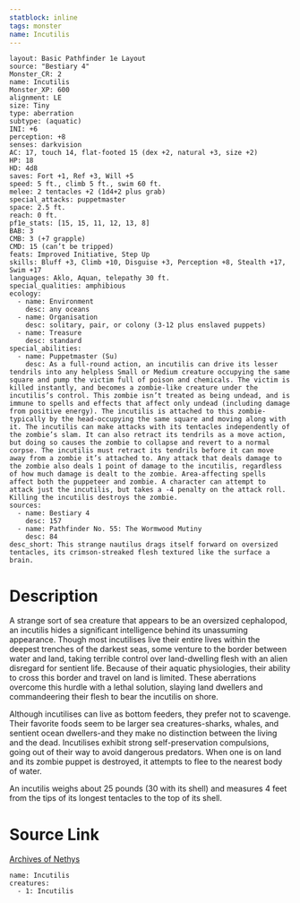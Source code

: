 ```yaml
---
statblock: inline
tags: monster
name: Incutilis
---
```

```statblock
layout: Basic Pathfinder 1e Layout
source: "Bestiary 4"
Monster_CR: 2
name: Incutilis
Monster_XP: 600
alignment: LE
size: Tiny
type: aberration
subtype: (aquatic)
INI: +6
perception: +8
senses: darkvision
AC: 17, touch 14, flat-footed 15 (dex +2, natural +3, size +2)
HP: 18
HD: 4d8
saves: Fort +1, Ref +3, Will +5
speed: 5 ft., climb 5 ft., swim 60 ft.
melee: 2 tentacles +2 (1d4+2 plus grab)
special_attacks: puppetmaster
space: 2.5 ft.
reach: 0 ft.
pf1e_stats: [15, 15, 11, 12, 13, 8]
BAB: 3
CMB: 3 (+7 grapple)
CMD: 15 (can’t be tripped)
feats: Improved Initiative, Step Up
skills: Bluff +3, Climb +10, Disguise +3, Perception +8, Stealth +17, Swim +17
languages: Aklo, Aquan, telepathy 30 ft.
special_qualities: amphibious
ecology:
  - name: Environment
    desc: any oceans
  - name: Organisation
    desc: solitary, pair, or colony (3-12 plus enslaved puppets)
  - name: Treasure
    desc: standard
special_abilities:
  - name: Puppetmaster (Su)
    desc: As a full-round action, an incutilis can drive its lesser tendrils into any helpless Small or Medium creature occupying the same square and pump the victim full of poison and chemicals. The victim is killed instantly, and becomes a zombie-like creature under the incutilis’s control. This zombie isn’t treated as being undead, and is immune to spells and effects that affect only undead (including damage from positive energy). The incutilis is attached to this zombie-typically by the head-occupying the same square and moving along with it. The incutilis can make attacks with its tentacles independently of the zombie’s slam. It can also retract its tendrils as a move action, but doing so causes the zombie to collapse and revert to a normal corpse. The incutilis must retract its tendrils before it can move away from a zombie it’s attached to. Any attack that deals damage to the zombie also deals 1 point of damage to the incutilis, regardless of how much damage is dealt to the zombie. Area-affecting spells affect both the puppeteer and zombie. A character can attempt to attack just the incutilis, but takes a -4 penalty on the attack roll. Killing the incutilis destroys the zombie.
sources:
  - name: Bestiary 4
    desc: 157
  - name: Pathfinder No. 55: The Wormwood Mutiny
    desc: 84
desc_short: This strange nautilus drags itself forward on oversized tentacles, its crimson-streaked flesh textured like the surface a brain.
```
# Description
A strange sort of sea creature that appears to be an oversized cephalopod, an incutilis hides a significant intelligence behind its unassuming appearance. Though most incutilises live their entire lives within the deepest trenches of the darkest seas, some venture to the border between water and land, taking terrible control over land-dwelling flesh with an alien disregard for sentient life. Because of their aquatic physiologies, their ability to cross this border and travel on land is limited. These aberrations overcome this hurdle with a lethal solution, slaying land dwellers and commandeering their flesh to bear the incutilis on shore.

Although incutilises can live as bottom feeders, they prefer not to scavenge. Their favorite foods seem to be larger sea creatures-sharks, whales, and sentient ocean dwellers-and they make no distinction between the living and the dead. Incutilises exhibit strong self-preservation compulsions, going out of their way to avoid dangerous predators. When one is on land and its zombie puppet is destroyed, it attempts to flee to the nearest body of water.

An incutilis weighs about 25 pounds (30 with its shell) and measures 4 feet from the tips of its longest tentacles to the top of its shell.
# Source Link
[Archives of Nethys](https://aonprd.com/MonsterDisplay.aspx?ItemName=Incutilis)
```encounter-table
name: Incutilis
creatures:
  - 1: Incutilis
```
